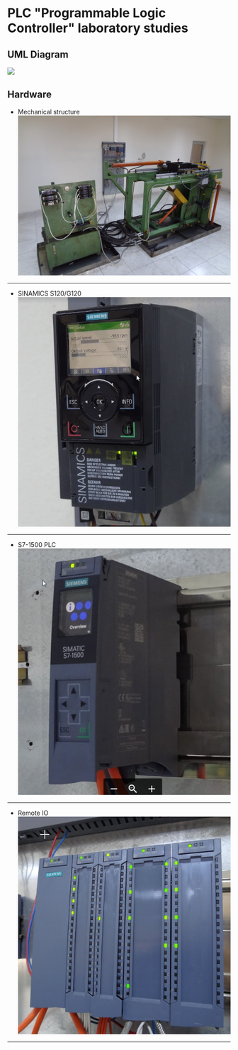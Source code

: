# PLC "Programmable Logic Controller" laboratory studies
## UML Diagram
![](http://www.plantuml.com/plantuml/svg/ZLJlQzim4FsklqBGBokqz0UCmIYbhRErXcGDSIcCC8Hc7wceR0NvrEB_Vj8fIbmnYh_OT--UdjxPEjtqA2swLhF-LNLRQMNBQzDkJGSTLZXeuBvuEQvgsVS_JOU5qSPowT2q4bNDs7e66gLuM9H_kEovV_EZkTgyOFKwt6a7R5rzExtuUdvEvUMyoCihQ0s2A1z58MtJ4oqbENUcDWgb5jwMGsBkaBBZLrVyItboRm6wOru60h--vaShQCv-WzRcdQrlEwdDPhGw0jCMfxsDmsppHuSay7ZY-SVSfsaz2UuLLg3bG0ifchJcpY6QBdwLNJp5xCFGMEcqgaKnQDKrO4aX9OTTSlhIjLkYXk0JceM-TnQ8cfASNfM_RXTbKOdgul9StFj7_6fMlG5R_z1GerMrr69Xq4I38Vh4tRFKRz0JCuOvTQvQXQ9wLrY_x8W4JVfegGzHGTVl32KiGbDKdjLVAr6PRYop1wVhF46x1RyeCpI2fslvUPf9b685jR6DAAfdqWfOX7pp0xvuppEeLUzzFdcv5Mn2zyQAXMb0nnyqfzZpvqKS9D6hrcbgBequcOWKu_3_d7ZY6GiNnkbfGFXt_bGipyebyqd0qYsG5wu_gT3XIjcumKD8bTJ7xislo4Dqda0YZgocNOcyltW-mkb6sQCaShWes26a2jq4B4vsuYPXHiqGI7F1w1bocauM7ZxRdr56OW69my7YAm1fy5dYZbYC9YJVF3luldZexSDfpelP0StBDz0rhjN_0000)
## Hardware
- Mechanical structure 
![](https://github.com/mesleki2017/plc-laboratuvar/blob/416092a5646fb5e3a9300bf77dee24f10b799d2b/image/plc1.JPG)
---
- SINAMICS S120/G120
![](https://github.com/mesleki2017/plc-laboratuvar/blob/2ea281a135001d6a8cf1d1cf4156a55a5b3b8fe8/image/plc2.png)
---
- S7-1500 PLC
![](https://github.com/mesleki2017/plc-laboratuvar/blob/5c19ebc99f1fed2ecd9019f6e40316f29d2b472d/image/plc6.png)
---
- Remote IO
![](https://github.com/mesleki2017/plc-laboratuvar/blob/2ea281a135001d6a8cf1d1cf4156a55a5b3b8fe8/image/plc4.png)

---


